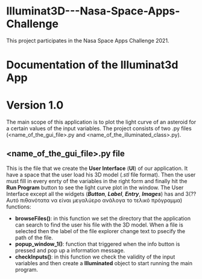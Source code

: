 # Illuminat3D---Nasa-Space-Apps-Challenge
This project participates in the Nasa Space Apps Challenge 2021.
# Documentation of the Illuminat3d App
# Version 1.0

The main scope of this application is to plot the light curve of an asteroid for a certain values of the input variables. The project consists of two .py files (<name_of_the_gui_file>.py and <name_of_the_illuminated_class>.py).

## <name_of_the_gui_file>.py file
This is the file that we create the **User Interface** (**UI**) of our application. It have a space that the user load his 3D model (*.stl* file format). Then the user must fill in every enrty of the variables in the right form and finally hit the **Run Program** button to see the light curve plot in the window. The User Interface except all the widgets (***Button***, ***Label***, ***Entry***, ***Images***) has and 3(?? Αυτό πιθανότατα να είναι μεγαλύερο ανάλογα το τελικό πρόγραμμα) functions:
* **browseFiles()**: in this function we set the directory that the application can search to find the user his file with the 3D model. When a file is selected then the label of the file explorer change text to psecify the path of the file.
* **popup_window_1()**: function that triggered when the info button is pressed and pop up a information message.
* **checkInputs()**: in this function we check the validity of the input variables and then create a **Illuminated** object to start running the main program.
